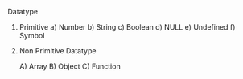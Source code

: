 Datatype

1. Primitive
   a) Number
   b) String
   c) Boolean
   d) NULL
   e) Undefined
   f) Symbol

2. Non Primitive Datatype
   <!-- Array, Object, Function -->
   A) Array
   B) Object
   C) Function
